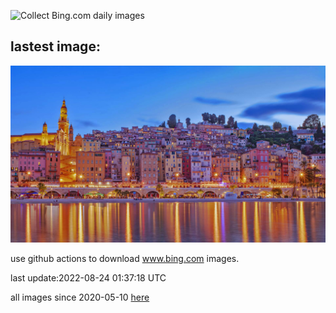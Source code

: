 ![Collect Bing.com daily images](https://github.com/counter2015/bing-daily-images/workflows/Collect%20Bing.com%20daily%20images/badge.svg)
## lastest image:
![](images/MentonFrance.jpg)

use github actions to download www.bing.com images.

last update:2022-08-24 01:37:18 UTC

all images since 2020-05-10 [here](https://github.com/counter2015/bing-daily-images/tree/master/images) 

